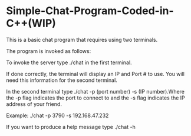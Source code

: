 # Simple-Chat-Program-Coded-in-C++(WIP)
This is a basic chat program that requires using two terminals.

The program is invoked as follows:

To invoke the server type ./chat in the first terminal.

If done correctly, the terminal will display an IP and Port # to use. You will need this information for the second terminal.

In the second terminal type ./chat -p (port number) -s (IP number).Where the -p flag indicates the port to connect to and the -s flag indicates the IP address of your friend.

Example: ./chat -p 3790 -s 192.168.47.232

If you want to produce a help message type ./chat -h

